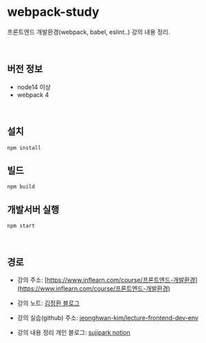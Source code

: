 # webpack-study

프론트엔드 개발환경(webpack, babel, eslint..) 강의 내용 정리.

<br>

## 버전 정보

- node14 이상
- webpack 4

<br>

## 설치
`npm install`

## 빌드
`npm build`

## 개발서버 실행
`npm start`

<br>

## 경로

- 강의 주소: [https://www.inflearn.com/course/프론트엔드-개발환경](https://www.inflearn.com/course/프론트엔드-개발환경)

- 강의 노트: [김정환 블로그](https://jeonghwan-kim.github.io/posts/?series=%ED%94%84%EB%A1%A0%ED%8A%B8%EC%97%94%EB%93%9C%20%EA%B0%9C%EB%B0%9C%ED%99%98%EA%B2%BD%EC%9D%98%20%EC%9D%B4%ED%95%B4)

- 강의 실습(github) 주소: [jeonghwan-kim/lecture-frontend-dev-env](jeonghwan-kim/lecture-frontend-dev-env)

- 강의 내용 정리 개인 블로그: [sujipark notion](https://sujipark-fe.notion.site/webpack-babel-eslint-7cc0daf5095248cb817a68e045761f5d)
